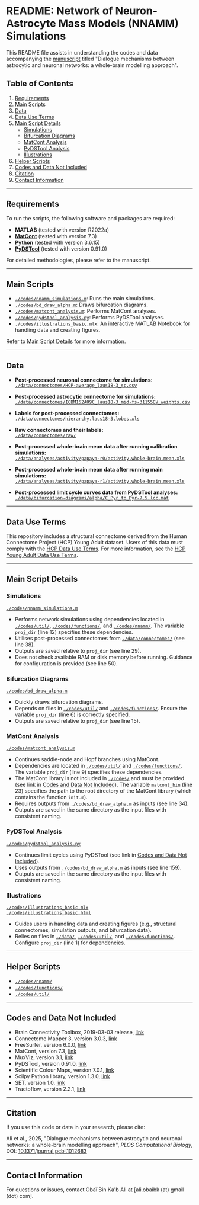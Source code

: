 # README: Network of Neuron-Astrocyte Mass Models (NNAMM) Simulations

This README file assists in understanding the codes and data accompanying the [manuscript](https://doi.org/10.1371/journal.pcbi.1012683) titled "Dialogue mechanisms between astrocytic and neuronal networks: a whole-brain modelling approach".

## Table of Contents

1. [Requirements](#requirements)
2. [Main Scripts](#main-scripts)
3. [Data](#data)
4. [Data Use Terms](#data-use-terms)
5. [Main Script Details](#main-script-details)
   - [Simulations](#simulations)
   - [Bifurcation Diagrams](#bifurcation-diagrams)
   - [MatCont Analysis](#matcont-analysis)
   - [PyDSTool Analysis](#pydstool-analysis)
   - [Illustrations](#illustrations)
6. [Helper Scripts](#helper-scripts)
7. [Codes and Data Not Included](#codes-and-data-not-included)
8. [Citation](#citation)
9. [Contact Information](#contact-information)

---

## Requirements

To run the scripts, the following software and packages are required:

- **MATLAB** (tested with version R2022a)
- **[MatCont](https://gitlab.utwente.nl/m7686441/matcont)** (tested with version 7.3)
- **Python** (tested with version 3.6.15)
- **[PyDSTool](https://github.com/robclewley/pydstool)** (tested with version 0.91.0)

For detailed methodologies, please refer to the manuscript.

---

## Main Scripts

- [`./codes/nnamm_simulations.m`](./codes/nnamm_simulations.m): Runs the main simulations.
- [`./codes/bd_draw_alpha.m`](./codes/bd_draw_alpha.m): Draws bifurcation diagrams.
- [`./codes/matcont_analysis.m`](./codes/matcont_analysis.m): Performs MatCont analyses.
- [`./codes/pydstool_analysis.py`](./codes/pydstool_analysis.py): Performs PyDSTool analyses.
- [`./codes/illustrations_basic.mlx`](./codes/illustrations_basic.mlx): An interactive MATLAB Notebook for handling data and creating figures.

Refer to [Main Script Details](#main-script-details) for more information.

---

## Data

- **Post-processed neuronal connectome for simulations:**  
  [`./data/connectomes/HCP-average_laus18-3_sc.csv`](./data/connectomes/HCP-average_laus18-3_sc.csv)

- **Post-processed astrocytic connectome for simulations:**  
  [`./data/connectomes/ICBM152A09C_laus18-3_mid-fs-311558V_weights.csv`](./data/connectomes/ICBM152A09C_laus18-3_mid-fs-311558V_weights.csv)

- **Labels for post-processed connectomes:**  
  [`./data/connectomes/hierarchy.laus18-3.lobes.xls`](./data/connectomes/hierarchy.laus18-3.lobes.xls)

- **Raw connectomes and their labels:**  
  [`./data/connectomes/raw/`](./data/connectomes/raw/)

- **Post-processed whole-brain mean data after running calibration simulations:**  
  [`./data/analyses/activity/papaya-r0/activity.whole-brain.mean.xls`](./data/analyses/activity/papaya-r0/activity.whole-brain.mean.xls)

- **Post-processed whole-brain mean data after running main simulations:**  
  [`./data/analyses/activity/papaya-r1/activity.whole-brain.mean.xls`](./data/analyses/activity/papaya-r1/activity.whole-brain.mean.xls)

- **Post-processed limit cycle curves data from PyDSTool analyses:**  
  [`./data/bifurcation-diagrams/alpha/C_Pyr_to_Pyr-7.5.lcc.mat`](./data/bifurcation-diagrams/alpha/C_Pyr_to_Pyr-7.5.lcc.mat)

---

## Data Use Terms

This repository includes a structural connectome derived from the Human Connectome Project (HCP) Young Adult dataset.
Users of this data must comply with the [HCP Data Use Terms](./data/connectomes/raw/DataUseTerms-HCP-Open-Access-26Apr2013.pdf).
For more information, see the [HCP Young Adult Data Use Terms](https://www.humanconnectome.org/study/hcp-young-adult/data-use-terms).

---

## Main Script Details

### Simulations

[`./codes/nnamm_simulations.m`](./codes/nnamm_simulations.m)

- Performs network simulations using dependencies located in [`./codes/util/`](./codes/util/), [`./codes/functions/`](./codes/functions/), and [`./codes/nnamm/`](./codes/nnamm/). The variable `proj_dir` (line 12) specifies these dependencies.
- Utilises post-processed connectomes from [`./data/connectomes/`](./data/connectomes/) (see line 38).
- Outputs are saved relative to `proj_dir` (see line 29).
- Does not check available RAM or disk memory before running. Guidance for configuration is provided (see line 50).

### Bifurcation Diagrams

[`./codes/bd_draw_alpha.m`](./codes/bd_draw_alpha.m)

- Quickly draws bifurcation diagrams.
- Depends on files in [`./codes/util/`](./codes/util/) and [`./codes/functions/`](./codes/functions/). Ensure the variable `proj_dir` (line 6) is correctly specified.
- Outputs are saved relative to `proj_dir` (see line 15).

### MatCont Analysis

[`./codes/matcont_analysis.m`](./codes/matcont_analysis.m)

- Continues saddle-node and Hopf branches using MatCont.
- Dependencies are located in [`./codes/util/`](./codes/util/) and [`./codes/functions/`](./codes/functions/). The variable `proj_dir` (line 9) specifies these dependencies.
- The MatCont library is not included in [`./codes/`](./codes/) and must be provided (see link in [Codes and Data Not Included](#codes-and-data-not-included)). The variable `matcont_bin` (line 23) specifies the path to the root directory of the MatCont library (which contains the function `init.m`).
- Requires outputs from [`./codes/bd_draw_alpha.m`](./codes/bd_draw_alpha.m) as inputs (see line 34).
- Outputs are saved in the same directory as the input files with consistent naming.

### PyDSTool Analysis

[`./codes/pydstool_analysis.py`](./codes/pydstool_analysis.py)

- Continues limit cycles using PyDSTool (see link in [Codes and Data Not Included](#codes-and-data-not-included)).
- Uses outputs from [`./codes/bd_draw_alpha.m`](./codes/bd_draw_alpha.m) as inputs (see line 159).
- Outputs are saved in the same directory as the input files with consistent naming.

### Illustrations

[`./codes/illustrations_basic.mlx`](./codes/illustrations_basic.mlx)  
[`./codes/illustrations_basic.html`](./codes/illustrations_basic.html)

- Guides users in handling data and creating figures (e.g., structural connectomes, simulation outputs, and bifurcation data).
- Relies on files in [`./data/`](./data/), [`./codes/util/`](./codes/util/), and [`./codes/functions/`](./codes/functions/). Configure `proj_dir` (line 1) for dependencies.

---

## Helper Scripts

- [`./codes/nnamm/`](./codes/nnamm/)
- [`./codes/functions/`](./codes/functions/)
- [`./codes/util/`](./codes/util/)

---

## Codes and Data Not Included

- Brain Connectivity Toolbox, 2019-03-03 release, [link](https://www.nitrc.org/projects/bct)
- Connectome Mapper 3, version 3.0.3, [link](https://github.com/connectomicslab/connectomemapper3)
- FreeSurfer, version 6.0.0, [link](https://github.com/freesurfer/freesurfer)
- MatCont, version 7.3, [link](https://gitlab.utwente.nl/m7686441/matcont)
- MuxViz, version 3.1, [link](https://github.com/manlius/muxViz)
- PyDSTool, version 0.91.0, [link](https://github.com/robclewley/pydstool)
- Scientific Colour Maps, version 7.0.1, [link](https://zenodo.org/records/5501399)
- Scilpy Python library, version 1.3.0, [link](https://github.com/scilus/scilpy)
- SET, version 1.0, [link](https://set-documentation.readthedocs.io)
- Tractoflow, version 2.2.1, [link](https://github.com/scilus/tractoflow)

---

## Citation

If you use this code or data in your research, please cite:

Ali et al., 2025, "Dialogue mechanisms between astrocytic and neuronal networks: a whole-brain modelling approach", *PLOS Computational Biology*, DOI: [10.1371/journal.pcbi.1012683](https://doi.org/10.1371/journal.pcbi.1012683)

---

## Contact Information

For questions or issues, contact Obaï Bin Ka'b Ali at [ali.obaibk (at) gmail (dot) com].
